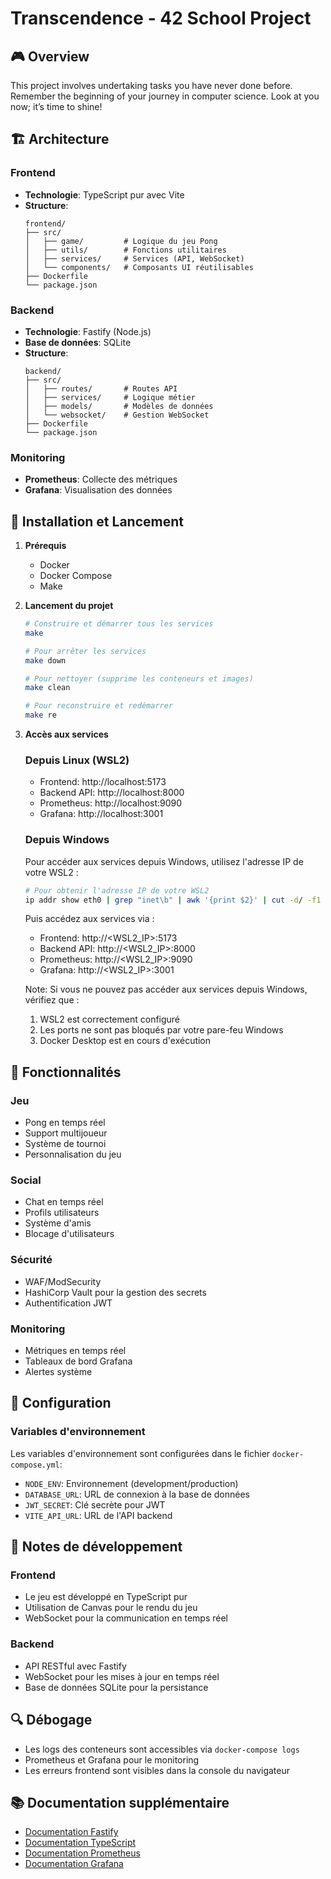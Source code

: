 # Transcendence - 42 School Project

## 🎮 Overview
This project involves undertaking tasks you have never done before.
Remember the beginning of your journey in computer science.
Look at you now; it’s time to shine!

## 🏗️ Architecture

### Frontend
- **Technologie**: TypeScript pur avec Vite
- **Structure**:
  ```
  frontend/
  ├── src/
  │   ├── game/         # Logique du jeu Pong
  │   ├── utils/        # Fonctions utilitaires
  │   ├── services/     # Services (API, WebSocket)
  │   └── components/   # Composants UI réutilisables
  ├── Dockerfile
  └── package.json
  ```

### Backend
- **Technologie**: Fastify (Node.js)
- **Base de données**: SQLite
- **Structure**:
  ```
  backend/
  ├── src/
  │   ├── routes/       # Routes API
  │   ├── services/     # Logique métier
  │   ├── models/       # Modèles de données
  │   └── websocket/    # Gestion WebSocket
  ├── Dockerfile
  └── package.json
  ```

### Monitoring
- **Prometheus**: Collecte des métriques
- **Grafana**: Visualisation des données

## 🚀 Installation et Lancement

1. **Prérequis**
   - Docker
   - Docker Compose
   - Make

2. **Lancement du projet**
   ```bash
   # Construire et démarrer tous les services
   make

   # Pour arrêter les services
   make down

   # Pour nettoyer (supprime les conteneurs et images)
   make clean

   # Pour reconstruire et redémarrer
   make re
   ```

3. **Accès aux services**

   ### Depuis Linux (WSL2)
   - Frontend: http://localhost:5173
   - Backend API: http://localhost:8000
   - Prometheus: http://localhost:9090
   - Grafana: http://localhost:3001

   ### Depuis Windows
   Pour accéder aux services depuis Windows, utilisez l'adresse IP de votre WSL2 :
   ```bash
   # Pour obtenir l'adresse IP de votre WSL2
   ip addr show eth0 | grep "inet\b" | awk '{print $2}' | cut -d/ -f1
   ```
   Puis accédez aux services via :
   - Frontend: http://<WSL2_IP>:5173
   - Backend API: http://<WSL2_IP>:8000
   - Prometheus: http://<WSL2_IP>:9090
   - Grafana: http://<WSL2_IP>:3001

   Note: Si vous ne pouvez pas accéder aux services depuis Windows, vérifiez que :
   1. WSL2 est correctement configuré
   2. Les ports ne sont pas bloqués par votre pare-feu Windows
   3. Docker Desktop est en cours d'exécution

## 🎯 Fonctionnalités

### Jeu
- Pong en temps réel
- Support multijoueur
- Système de tournoi
- Personnalisation du jeu

### Social
- Chat en temps réel
- Profils utilisateurs
- Système d'amis
- Blocage d'utilisateurs

### Sécurité
- WAF/ModSecurity
- HashiCorp Vault pour la gestion des secrets
- Authentification JWT

### Monitoring
- Métriques en temps réel
- Tableaux de bord Grafana
- Alertes système

## 🔧 Configuration

### Variables d'environnement
Les variables d'environnement sont configurées dans le fichier `docker-compose.yml`:
- `NODE_ENV`: Environnement (development/production)
- `DATABASE_URL`: URL de connexion à la base de données
- `JWT_SECRET`: Clé secrète pour JWT
- `VITE_API_URL`: URL de l'API backend

## 📝 Notes de développement

### Frontend
- Le jeu est développé en TypeScript pur
- Utilisation de Canvas pour le rendu du jeu
- WebSocket pour la communication en temps réel

### Backend
- API RESTful avec Fastify
- WebSocket pour les mises à jour en temps réel
- Base de données SQLite pour la persistance

## 🔍 Débogage
- Les logs des conteneurs sont accessibles via `docker-compose logs`
- Prometheus et Grafana pour le monitoring
- Les erreurs frontend sont visibles dans la console du navigateur

## 📚 Documentation supplémentaire
- [Documentation Fastify](https://www.fastify.io/docs/latest/)
- [Documentation TypeScript](https://www.typescriptlang.org/docs/)
- [Documentation Prometheus](https://prometheus.io/docs/)
- [Documentation Grafana](https://grafana.com/docs/) 